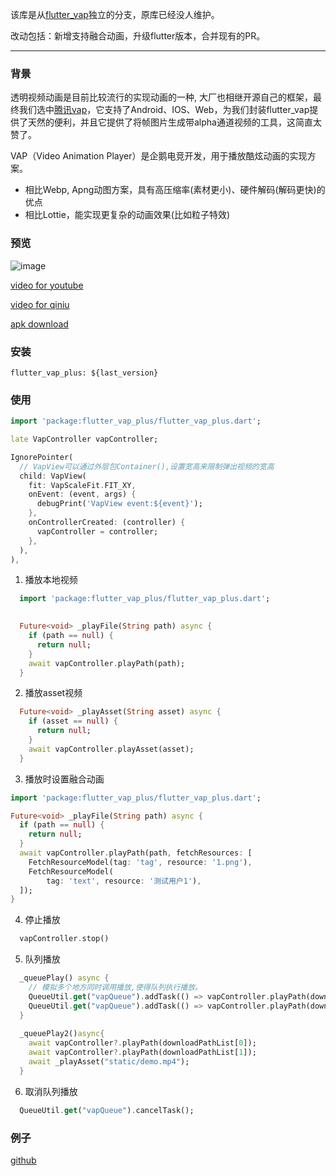 
该库是从[flutter_vap](https://pub.dev/packages/flutter_vap)独立的分支，原库已经没人维护。

改动包括：新增支持融合动画，升级flutter版本，合并现有的PR。

---
### 背景
透明视频动画是目前比较流行的实现动画的一种, 大厂也相继开源自己的框架，最终我们选中[腾讯vap](https://github.com/Tencent/vap)，它支持了Android、IOS、Web，为我们封装flutter_vap提供了天然的便利，并且它提供了将帧图片生成带alpha通道视频的工具，这简直太赞了。


VAP（Video Animation Player）是企鹅电竞开发，用于播放酷炫动画的实现方案。
- 相比Webp, Apng动图方案，具有高压缩率(素材更小)、硬件解码(解码更快)的优点
- 相比Lottie，能实现更复杂的动画效果(比如粒子特效)

### 预览
![image](http://file.jinxianyun.com/flutter_vap.gif)

[video for youtube](https://youtu.be/OCLkFhcYqwA)

[video for qiniu](http://file.jinxianyun.com/flutter_vap.mp4)

[apk download](http://file.jinxianyun.com/flutter_vap.apk)

### 安装
```
flutter_vap_plus: ${last_version}
```

### 使用
```dart
import 'package:flutter_vap_plus/flutter_vap_plus.dart';

late VapController vapController;

IgnorePointer(
  // VapView可以通过外层包Container(),设置宽高来限制弹出视频的宽高
  child: VapView(
    fit: VapScaleFit.FIT_XY,
    onEvent: (event, args) {
      debugPrint('VapView event:${event}');
    },
    onControllerCreated: (controller) {
      vapController = controller;
    },
  ),
),
```

1. 播放本地视频
```dart
  import 'package:flutter_vap_plus/flutter_vap_plus.dart';

  
  Future<void> _playFile(String path) async {
    if (path == null) {
      return null;
    }
    await vapController.playPath(path);
  }
```

2. 播放asset视频
```dart
  Future<void> _playAsset(String asset) async {
    if (asset == null) {
      return null;
    }
    await vapController.playAsset(asset);
  }
```

3. 播放时设置融合动画
```dart
import 'package:flutter_vap_plus/flutter_vap_plus.dart';

Future<void> _playFile(String path) async {
  if (path == null) {
    return null;
  }
  await vapController.playPath(path, fetchResources: [
    FetchResourceModel(tag: 'tag', resource: '1.png'),
    FetchResourceModel(
        tag: 'text', resource: '测试用户1'),
  ]);
}
```

4. 停止播放
```dart
  vapController.stop()
```

5. 队列播放
```dart
  _queuePlay() async {
    // 模拟多个地方同时调用播放,使得队列执行播放。
    QueueUtil.get("vapQueue").addTask(() => vapController.playPath(downloadPathList[0]));
    QueueUtil.get("vapQueue").addTask(() => vapController.playPath(downloadPathList[1]));
  }
  
  _queuePlay2()async{
    await vapController?.playPath(downloadPathList[0]);
    await vapController?.playPath(downloadPathList[1]);
    await _playAsset("static/demo.mp4");
  }
```

6. 取消队列播放
```dart
  QueueUtil.get("vapQueue").cancelTask();
```

### 例子
[github](https://github.com/Astra1427/flutter_vap_plus/blob/main/example/lib/main.dart)
